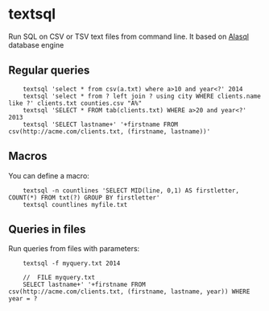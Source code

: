 textsql
===

Run SQL on CSV or TSV text files from command line.
It based on [Alasql](github.com/agershun/alasql) database engine

## Regular queries

```
    textsql 'select * from csv(a.txt) where a>10 and year<?' 2014
    textsql 'select * from ? left join ? using city WHERE clients.name like ?' clients.txt counties.csv "A%"
    textsql 'SELECT * FROM tab(clients.txt) WHERE a>20 and year<?' 2013
    textsql 'SELECT lastname+' '+firstname FROM csv(http://acme.com/clients.txt, (firstname, lastname))'     
```

## Macros
You can define a macro:

```
    textsql -n countlines 'SELECT MID(line, 0,1) AS firstletter, COUNT(*) FROM txt(?) GROUP BY firstletter'
    textsql countlines myfile.txt 
```

## Queries in files
Run queries from files with parameters:

```
    textsql -f myquery.txt 2014

    //  FILE myquery.txt
    SELECT lastname+' '+firstname FROM csv(http://acme.com/clients.txt, (firstname, lastname, year)) WHERE year = ?

```


